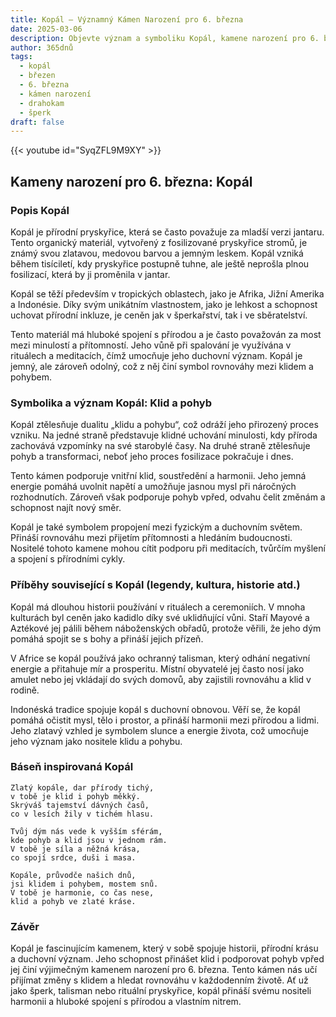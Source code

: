 ```yaml
---
title: Kopál – Významný Kámen Narození pro 6. března
date: 2025-03-06
description: Objevte význam a symboliku Kopál, kamene narození pro 6. března, který symbolizuje Klid a pohyb. Přečtěte si legendy a inspirující příběhy.
author: 365dnů
tags:
  - kopál
  - březen
  - 6. března
  - kámen narození
  - drahokam
  - šperk
draft: false
---
```


{{< youtube id="SyqZFL9M9XY" >}}


## Kameny narození pro 6. března: Kopál

### Popis Kopál

Kopál je přírodní pryskyřice, která se často považuje za mladší verzi jantaru. Tento organický materiál, vytvořený z fosilizované pryskyřice stromů, je známý svou zlatavou, medovou barvou a jemným leskem. Kopál vzniká během tisíciletí, kdy pryskyřice postupně tuhne, ale ještě neprošla plnou fosilizací, která by ji proměnila v jantar.

Kopál se těží především v tropických oblastech, jako je Afrika, Jižní Amerika a Indonésie. Díky svým unikátním vlastnostem, jako je lehkost a schopnost uchovat přírodní inkluze, je ceněn jak v šperkařství, tak i ve sběratelství.

Tento materiál má hluboké spojení s přírodou a je často považován za most mezi minulostí a přítomností. Jeho vůně při spalování je využívána v rituálech a meditacích, čímž umocňuje jeho duchovní význam. Kopál je jemný, ale zároveň odolný, což z něj činí symbol rovnováhy mezi klidem a pohybem.

### Symbolika a význam Kopál: Klid a pohyb

Kopál ztělesňuje dualitu „klidu a pohybu“, což odráží jeho přirozený proces vzniku. Na jedné straně představuje klidné uchování minulosti, kdy příroda zachovává vzpomínky na své starobylé časy. Na druhé straně ztělesňuje pohyb a transformaci, neboť jeho proces fosilizace pokračuje i dnes.

Tento kámen podporuje vnitřní klid, soustředění a harmonii. Jeho jemná energie pomáhá uvolnit napětí a umožňuje jasnou mysl při náročných rozhodnutích. Zároveň však podporuje pohyb vpřed, odvahu čelit změnám a schopnost najít nový směr.

Kopál je také symbolem propojení mezi fyzickým a duchovním světem. Přináší rovnováhu mezi přijetím přítomnosti a hledáním budoucnosti. Nositelé tohoto kamene mohou cítit podporu při meditacích, tvůrčím myšlení a spojení s přírodními cykly.

### Příběhy související s Kopál (legendy, kultura, historie atd.)

Kopál má dlouhou historii používání v rituálech a ceremoniích. V mnoha kulturách byl ceněn jako kadidlo díky své uklidňující vůni. Staří Mayové a Aztékové jej pálili během náboženských obřadů, protože věřili, že jeho dým pomáhá spojit se s bohy a přináší jejich přízeň.

V Africe se kopál používá jako ochranný talisman, který odhání negativní energie a přitahuje mír a prosperitu. Místní obyvatelé jej často nosí jako amulet nebo jej vkládají do svých domovů, aby zajistili rovnováhu a klid v rodině.

Indonéská tradice spojuje kopál s duchovní obnovou. Věří se, že kopál pomáhá očistit mysl, tělo i prostor, a přináší harmonii mezi přírodou a lidmi. Jeho zlatavý vzhled je symbolem slunce a energie života, což umocňuje jeho význam jako nositele klidu a pohybu.

### Báseň inspirovaná Kopál

```
Zlatý kopále, dar přírody tichý,  
v tobě je klid i pohyb měkký.  
Skrýváš tajemství dávných časů,  
co v lesích žily v tichém hlasu.

Tvůj dým nás vede k vyšším sférám,  
kde pohyb a klid jsou v jednom rám.  
V tobě je síla a něžná krása,  
co spojí srdce, duši i masa.

Kopále, průvodče našich dnů,  
jsi klidem i pohybem, mostem snů.  
V tobě je harmonie, co čas nese,  
klid a pohyb ve zlaté kráse.  
```

### Závěr

Kopál je fascinujícím kamenem, který v sobě spojuje historii, přírodní krásu a duchovní význam. Jeho schopnost přinášet klid i podporovat pohyb vpřed jej činí výjimečným kamenem narození pro 6. března. Tento kámen nás učí přijímat změny s klidem a hledat rovnováhu v každodenním životě. Ať už jako šperk, talisman nebo rituální pryskyřice, kopál přináší svému nositeli harmonii a hluboké spojení s přírodou a vlastním nitrem.